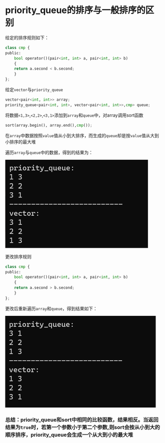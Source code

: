 # priority_queue的排序与一般排序的区别

给定的排序规则如下：

``` python
class cmp {
public:
    bool operator()(pair<int, int> a, pair<int, int> b)
    {
    return a.second < b.second;
    }
};
```

给定`vector`与`priority_queue`

``` python
vector<pair<int, int>> array;
priority_queue<pair<int, int>, vector<pair<int, int>>,cmp> queue;
```

将数据`<1,3>`,`<2,2>`,`<3,1>`添加到`array`和`queue`中，对array调用sort函数

``` python
sort(array.begin(), array.end(),cmp());
```

在`array`中数据按照`value`值从小到大排序，而生成的`queue`却是按`value`值从大到小排序的最大堆

遍历`array`与`queue`中的数据，得到的结果为：

![Alt text](Pictures/1.1.png)

更改排序规则
``` python
class cmp {
public:
    bool operator()(pair<int, int> a, pair<int, int> b)
    {
    return a.second > b.second;
    }
};
```

更改后重新遍历`array`和`queue`，得到结果如下：

![Alt text](Pictures/1.2.png)

### 总结：priority_queue和sort中相同的比较函数，结果相反。当返回结果为`true`时，若第一个参数小于第二个参数,则sort会按从小到大的顺序排序，priority_queue会生成一个从大到小的最大堆
